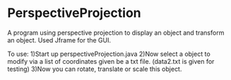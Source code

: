 # PerspectiveProjection

A program using perspective projection to display an object and transform an object.
Used Jframe for the GUI. 

To use:
1)Start up perspectiveProjection.java
2)Now select a object to modify via a list of coordinates given be a txt file. (data2.txt is given for testing)
3)Now you can rotate, translate or scale this object.
